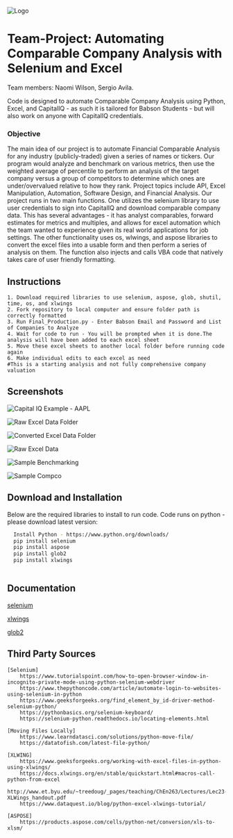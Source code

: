 ![Logo](./images/excel_selenium.png)



# Team-Project: Automating Comparable Company Analysis with Selenium and Excel

Team members: Naomi Wilson, Sergio Avila.

Code is designed to automate Comparable Company Analysis using Python, Excel, and CapitalIQ - as such it is tailored for Babson Students - but will also work on anyone with CapitalIQ credentials. 

### Objective
The main idea of our project is to automate Financial Comparable Analysis for any industry (publicly-traded) given a series of names or tickers. Our program would analyze and benchmark on various metrics, then use the weighted average of percentile to perform an analysis of the target company versus a group of competitors to determine which ones are under/overvalued relative to how they rank. Project topics include API, Excel Manipulation, Automation, Software Design, and Financial Analysis. Our project runs in two main functions. One utilizes the selenium library to use user credentials to sign into CapitalIQ and download comparable company data. This has several advantages - it has analyst comparables, forward estimates for metrics and multiples, and allows for excel automation which the team wanted to experience given its real world applications for job settings. The other functionality uses os, wlwings, and aspose libraries to convert the excel files into a usable form and then perform a series of analysis on them. The function also injects and calls VBA code that natively takes care of user friendly formatting. 


## Instructions

    1. Download required libraries to use selenium, aspose, glob, shutil, time, os, and xlwings
    2. Fork repository to local computer and ensure folder path is correctly formatted
    3. Run Final_Production.py - Enter Babson Email and Password and List of Companies to Analyze
    4. Wait for code to run - You will be prompted when it is done.The analysis will have been added to each excel sheet
    5. Move these excel sheets to another local folder before running code again
    6. Make individual edits to each excel as need 
    #This is a starting analysis and not fully comprehensive company valuation



## Screenshots

![Capital IQ Example - AAPL](./images/apple_capIQ.png)

![Raw Excel Data Folder](./images/raw_excel.png)

![Converted Excel Data Folder](./images/converted.png)

![Raw Excel Data](./images/sample_excel_data.png)

![Sample Benchmarking](./images/sample_benchmarking.png)

![Sample Compco](./images/sample_compco.png)



## Download and Installation

Below are the required libraries to install to run code. Code runs on python - please download latest version:

```bash
  Install Python - https://www.python.org/downloads/
  pip install selenium
  pip install aspose
  pip install glob2
  pip install xlwings
  
```

## Documentation

[selenium](https://selenium-python.readthedocs.io/)

[xlwings](https://docs.xlwings.org/en/latest/)

[glob2](https://pypi.org/project/glob2/0.4.1/)


## Third Party Sources

    [Selenium]
        https://www.tutorialspoint.com/how-to-open-browser-window-in-incognito-private-mode-using-python-selenium-webdriver
        https://www.thepythoncode.com/article/automate-login-to-websites-using-selenium-in-python 
        https://www.geeksforgeeks.org/find_element_by_id-driver-method-selenium-python/ 
        https://pythonbasics.org/selenium-keyboard/ 
        https://selenium-python.readthedocs.io/locating-elements.html  
    
    [Moving Files Locally]
        https://www.learndatasci.com/solutions/python-move-file/
        https://datatofish.com/latest-file-python/ 

    [XLWING]
        https://www.geeksforgeeks.org/working-with-excel-files-in-python-using-xlwings/
        https://docs.xlwings.org/en/stable/quickstart.html#macros-call-python-from-excel
        http://www.et.byu.edu/~treedoug/_pages/teaching/ChEn263/Lectures/Lec23-XLWings_handout.pdf
        https://www.dataquest.io/blog/python-excel-xlwings-tutorial/

    [ASPOSE]
        https://products.aspose.com/cells/python-net/conversion/xls-to-xlsm/




